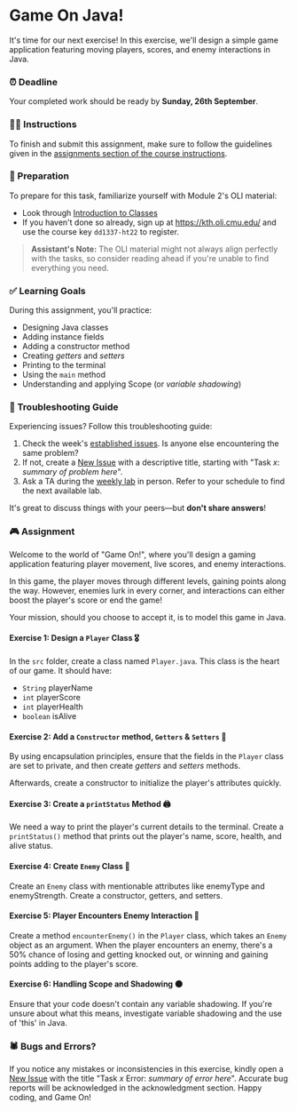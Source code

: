 # Game On Java!

It's time for our next exercise! In this exercise, we'll design a simple game application featuring moving players, scores, and enemy interactions in Java.

### ⏰ Deadline

Your completed work should be ready by **Sunday, 26th September**.

### 👩‍🏫 Instructions

To finish and submit this assignment, make sure to follow the guidelines given in the [assignments section of the course instructions](https://gits-15.sys.kth.se/inda-22/course-instructions#assignments).

### 📝 Preparation

To prepare for this task, familiarize yourself with Module 2's OLI material:

- Look through [Introduction to Classes](https://kth.oli.cmu.edu/jcourse/webui/syllabus/module.do?context=f9b585b0401f09bb3ca9649bd3b68b22)
- If you haven't done so already, sign up at https://kth.oli.cmu.edu/ and use the course key `dd1337-ht22` to register.

> **Assistant's Note:** The OLI material might not always align perfectly with the tasks, so consider reading ahead if you're unable to find everything you need.

### ✅ Learning Goals

During this assignment, you'll practice:

* Designing Java classes
* Adding instance fields
* Adding a constructor method
* Creating *getters* and *setters*
* Printing to the terminal
* Using the `main` method
* Understanding and applying Scope (or *variable shadowing*)

### 🚨 Troubleshooting Guide

Experiencing issues? Follow this troubleshooting guide:

1. Check the week's [established issues](https://gits-15.sys.kth.se/inda-22/help/issues). Is anyone else encountering the same problem?
2. If not, create a [New Issue](https://gits-15.sys.kth.se/inda-22/help/issues/new) with a descriptive title, starting with "Task *x*: *summary of problem here*".
3. Ask a TA during the [weekly lab](https://queue.csc.kth.se/Queue/INDA) in person. Refer to your schedule to find the next available lab.

It's great to discuss things with your peers—but **don't share answers**!

### 🎮 Assignment

Welcome to the world of "Game On!", where you'll design a gaming application featuring player movement, live scores, and enemy interactions.

In this game, the player moves through different levels, gaining points along the way. However, enemies lurk in every corner, and interactions can either boost the player's score or end the game! 

Your mission, should you choose to accept it, is to model this game in Java.

#### Exercise 1: Design a `Player` Class 🎖️

In the `src` folder, create a class named `Player.java`. This class is the heart of our game. It should have:

- `String` playerName
- `int` playerScore
- `int` playerHealth
- `boolean` isAlive
 
####  Exercise 2: Add a `Constructor` method, `Getters` & `Setters` 💫

By using encapsulation principles, ensure that the fields in the `Player` class are set to private, and then create *getters* and *setters* methods.

Afterwards, create a constructor to initialize the player's attributes quickly.

#### Exercise 3: Create a `printStatus` Method 🖨️

We need a way to print the player's current details to the terminal. Create a `printStatus()` method that prints out the player's name, score, health, and alive status.

####  Exercise 4: Create `Enemy` Class 🦹

Create an `Enemy` class with mentionable attributes like enemyType and enemyStrength. Create a constructor, getters, and setters.

#### Exercise 5: Player Encounters Enemy Interaction 🤺

Create a method `encounterEnemy()` in the `Player` class, which takes an `Enemy` object as an argument. When the player encounters an enemy, there's a 50% chance of losing and getting knocked out, or winning and gaining points adding to the player's score. 

#### Exercise 6: Handling Scope and Shadowing 🌑

Ensure that your code doesn't contain any variable shadowing. If you're unsure about what this means, investigate variable shadowing and the use of 'this' in Java.

### 🕷️ Bugs and Errors?

If you notice any mistakes or inconsistencies in this exercise, kindly open a [New Issue](https://gits-15.sys.kth.se/inda-22/help/issues/new) with the title "Task *x* Error: *summary of error here*". Accurate bug reports will be acknowledged in the acknowledgment section. Happy coding, and Game On!